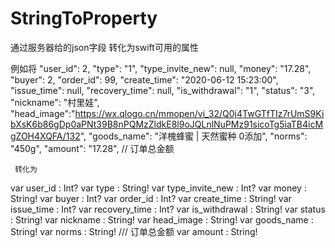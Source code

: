 # StringToProperty

通过服务器给的json字段 转化为swift可用的属性

例如将
                "user_id": 2,
                "type": "1",
                "type_invite_new": null,
                "money": "17.28",
                "buyer": 2,
                "order_id": 99,
                "create_time": "2020-06-12 15:23:00",
                "issue_time": null,
                "recovery_time": null,
                "is_withdrawal": "1",
                "status": "3",
                "nickname": "村里娃",
                "head_image":"https://wx.qlogo.cn/mmopen/vi_32/Q0j4TwGTfTIz7rUmS9KibXsK6b86gDp0aPNt39B8nPQMzZldkE8l9oJQLnlNuPMz91sicoTg5iaTB4icMgZOH4XQFA/132",
                "goods_name": "洋槐蜂蜜 | 天然蜜种 0添加",
                "norms": "450g",
                "amount": "17.28", // 订单总金额
               
     转化为
     
var user_id : Int?
var type : String!
var type_invite_new : Int?
var money : String!
var buyer : Int?
var order_id : Int?
var create_time : String!
var issue_time : Int?
var recovery_time : Int?
var is_withdrawal : String!
var status : String!
var nickname : String!
var head_image : String!
var goods_name : String!
var norms : String!
/// 订单总金额
var amount : String!
